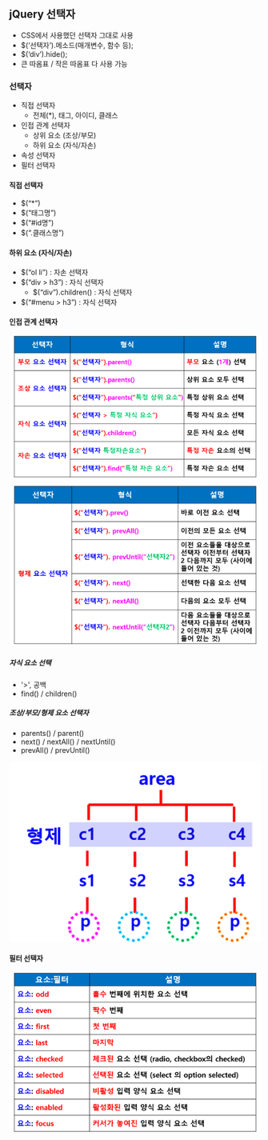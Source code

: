##  jQuery 선택자
- CSS에서 사용했던 선택자 그대로 사용
- $(‘선택자’).메소드(매개변수, 함수 등);
- $(‘div’).hide();
- 큰 따옴표 / 작은 따옴표 다 사용 가능

### 선택자 
- 직접 선택자
    - 전체(*), 태그, 아이디, 클래스 
- 인접 관계 선택자
    - 상위 요소 (조상/부모) 
    - 하위 요소 (자식/자손)
- 속성 선택자
- 필터 선택자

#### 직접 선택자
- $(“*”)
- $(“태그명”)
- $(“#id명”)
- $(“.클래스명”)

#### 하위 요소 (자식/자손)
- $(“ol li”) : 자손 선택자
- $(“div  > h3”) : 자식 선택자
    - $(“div”).children() : 자식 선택자
- $(“#menu  > h3”) : 자식 선택자

#### 인접 관계 선택자

![adjacency_selector1](../image/adjacency_selector1.png)

![adjacency_selector2](../image/adjacency_selector2.png)

##### 자식 요소 선택
- '>', 공백
- find() / children()

##### 조상/부모/형제 요소 선택자
- parents() / parent()
- next() / nextAll() / nextUntil()
- prevAll() / prevUntil()

![adjacency_selector3](../image/adjacency_selector3.png)

#### 필터 선택자

![filter_selector](../image/filter_selector.png)

